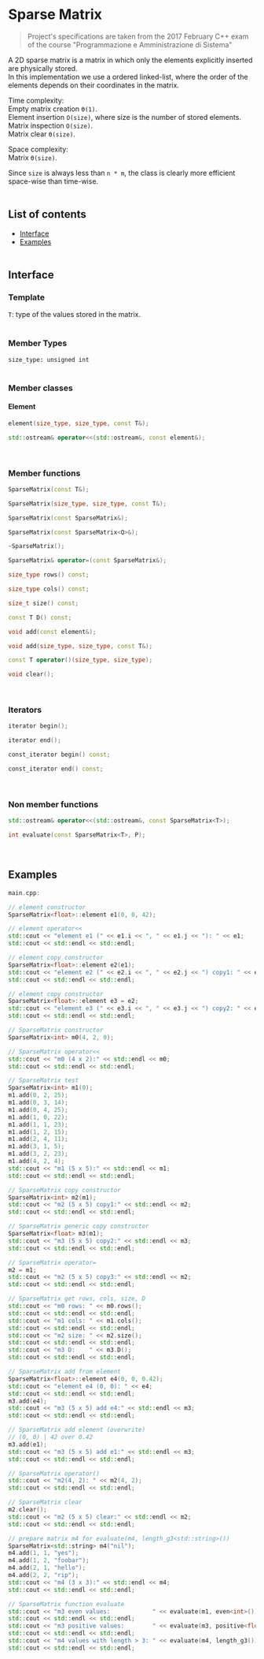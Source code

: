 # Sparse Matrix

> Project's specifications are taken from the 2017 February C++ exam of the course "Programmazione e Amministrazione di Sistema"

A 2D sparse matrix is a matrix in which only the elements explicitly inserted  are physically stored.  
In this implementation we use a ordered linked-list, where the order of the elements depends on their coordinates in the matrix.  

Time complexity:  
Empty matrix creation `ϴ(1)`.  
Element insertion `O(size)`, where size is the number of stored elements.  
Matrix inspection `O(size)`.  
Matrix clear `ϴ(size)`.  

Space complexity:  
Matrix `ϴ(size)`.  

Since `size` is always less than `n * m`, the class is clearly more efficient space-wise than time-wise.  
&nbsp;

## List of contents
 
- [Interface](#interface)  
- [Examples](#examples)  
&nbsp;

## Interface

### Template

`T`: type of the values stored in the matrix.  
&nbsp;

### Member Types

`size_type: unsigned int`  
&nbsp;

### Member classes

#### Element

```cpp
element(size_type, size_type, const T&);

std::ostream& operator<<(std::ostream&, const element&);
```
&nbsp;

### Member functions

```cpp
SparseMatrix(const T&);

SparseMatrix(size_type, size_type, const T&);

SparseMatrix(const SparseMatrix&);

SparseMatrix(const SparseMatrix<Q>&);

~SparseMatrix();

SparseMatrix& operator=(const SparseMatrix&);

size_type rows() const;

size_type cols() const;

size_t size() const;

const T D() const;

void add(const element&);

void add(size_type, size_type, const T&);

const T operator()(size_type, size_type);

void clear();
```
&nbsp;

### Iterators

```cpp
iterator begin();

iterator end();

const_iterator begin() const;

const_iterator end() const;
```
&nbsp;

### Non member functions

```cpp
std::ostream& operator<<(std::ostream&, const SparseMatrix<T>);

int evaluate(const SparseMatrix<T>, P);
```
&nbsp;

## Examples

```cpp
main.cpp:

// element constructor
SparseMatrix<float>::element e1(0, 0, 42);

// element operator<<
std::cout << "element e1 (" << e1.i << ", " << e1.j << "): " << e1;
std::cout << std::endl << std::endl;

// element copy constructor
SparseMatrix<float>::element e2(e1);
std::cout << "element e2 (" << e2.i << ", " << e2.j << ") copy1: " << e2;
std::cout << std::endl << std::endl;

// element copy constructor
SparseMatrix<float>::element e3 = e2;
std::cout << "element e3 (" << e3.i << ", " << e3.j << ") copy2: " << e3;
std::cout << std::endl << std::endl;

// SparseMatrix constructor
SparseMatrix<int> m0(4, 2, 0);

// SparseMatrix operator<<
std::cout << "m0 (4 x 2):" << std::endl << m0;
std::cout << std::endl << std::endl;

// SparseMatrix test
SparseMatrix<int> m1(0);
m1.add(0, 2, 25);
m1.add(0, 3, 14);
m1.add(0, 4, 25);
m1.add(1, 0, 22);
m1.add(1, 1, 23);
m1.add(1, 2, 15);
m1.add(2, 4, 11);
m1.add(3, 1, 5);
m1.add(3, 2, 23);
m1.add(4, 2, 4);
std::cout << "m1 (5 x 5):" << std::endl << m1;
std::cout << std::endl << std::endl;

// SparseMatrix copy constructor
SparseMatrix<int> m2(m1);
std::cout << "m2 (5 x 5) copy1:" << std::endl << m2;
std::cout << std::endl << std::endl;

// SparseMatrix generic copy constructor
SparseMatrix<float> m3(m1);
std::cout << "m3 (5 x 5) copy2:" << std::endl << m3;
std::cout << std::endl << std::endl;

// SparseMatrix operator=
m2 = m1;
std::cout << "m2 (5 x 5) copy3:" << std::endl << m2;
std::cout << std::endl << std::endl;

// SparseMatrix get rows, cols, size, D
std::cout << "m0 rows: " << m0.rows();
std::cout << std::endl << std::endl;
std::cout << "m1 cols: " << m1.cols();
std::cout << std::endl << std::endl;
std::cout << "m2 size: " << m2.size();
std::cout << std::endl << std::endl;
std::cout << "m3 D:    " << m3.D();
std::cout << std::endl << std::endl;

// SparseMatrix add from element
SparseMatrix<float>::element e4(0, 0, 0.42);
std::cout << "element e4 (0, 0): " << e4;
std::cout << std::endl << std::endl;
m3.add(e4);
std::cout << "m3 (5 x 5) add e4:" << std::endl << m3;
std::cout << std::endl << std::endl;

// SparseMatrix add element (overwrite)
// (0, 0) | 42 over 0.42
m3.add(e1);
std::cout << "m3 (5 x 5) add e1:" << std::endl << m3;
std::cout << std::endl << std::endl;

// SparseMatrix operator()
std::cout << "m2(4, 2): " << m2(4, 2);
std::cout << std::endl << std::endl;

// SparseMatrix clear
m2.clear();
std::cout << "m2 (5 x 5) clear:" << std::endl << m2;
std::cout << std::endl << std::endl;

// prepare matrix m4 for evaluate(m4, length_g3<std::string>())
SparseMatrix<std::string> m4("nil");
m4.add(1, 1, "yes");
m4.add(1, 2, "foobar");
m4.add(2, 1, "hello");
m4.add(2, 2, "rip");
std::cout << "m4 (3 x 3):" << std::endl << m4;
std::cout << std::endl << std::endl;

// SparseMatrix function evaluate
std::cout << "m3 even values:            " << evaluate(m1, even<int>());
std::cout << std::endl << std::endl;
std::cout << "m3 positive values:        " << evaluate(m3, positive<float>());
std::cout << std::endl << std::endl;
std::cout << "m4 values with length > 3: " << evaluate(m4, length_g3());
std::cout << std::endl << std::endl;
```

